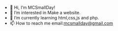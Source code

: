 - 👋 Hi, I’m MCSmallDay!
- 👀 I’m interested in Make a website.
- 🌱 I’m currently learning html,css,js and php.
- 📫 How to reach me email:mcsmallday@gmail.com
